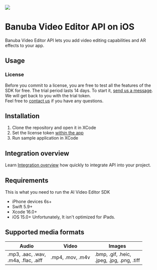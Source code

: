 [![](https://www.banuba.com/hubfs/Banuba_November2018/Images/Banuba%20SDK.png)](https://www.banuba.com/video-editor-sdk)

# Banuba Video Editor API on iOS
Banuba Video Editor API lets you add video editing capabilities and AR effects to your app.

## Usage
### License
Before you commit to a license, you are free to test all the features of the SDK for free. The trial period lasts 14 days. To start it, [send us a message](https://www.banuba.com/video-editor-sdk#form).
We will get back to you with the trial token.  
Feel free to [contact us](https://www.banuba.com/support) if you have any questions.

## Installation

1. Clone the repository and open it in XCode
2. Set the license token [within the app](VEAPISample/VEAPISample/AppDelegate.swift#L21)
3. Run sample application in XCode

## Integration overview
Learn [Integration overview](mddocs/overview.md) how quickly to integrate API into your project.

## Requirements
This is what you need to run the AI Video Editor SDK

- iPhone devices 6s+
- Swift 5.9+
- Xcode 16.0+
- iOS 15.0+
  Unfortunately, It isn't optimized for iPads.

## Supported media formats
| Audio      | Video      | Images      |
| ---------- | ---------  | ----------- |
|.mp3, .aac, .wav, <br>.m4a, .flac, .aiff |.mp4, .mov, .m4v| .bmp, .gif, .heic, <br>.jpeg, .jpg, .png, .tiff